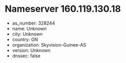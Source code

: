 # Nameserver 160.119.130.18

* as_number: 328244
* name: Unknown
* city: Unknown
* country: GN
* organization: Skyvision-Guinee-AS
* version: Unknown
* dnssec: false
